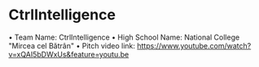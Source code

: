 # CtrlIntelligence

 • Team Name: CtrlIntelligence
 • High School Name: National College "Mircea cel Bătrân"
 • Pitch video link: https://www.youtube.com/watch?v=xQAI5bDWxUs&feature=youtu.be
